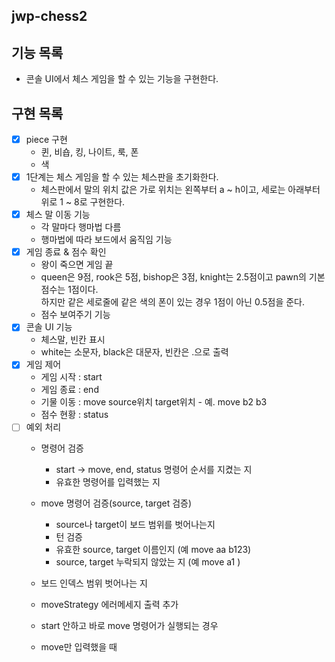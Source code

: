 ## jwp-chess2

## 기능 목록
- 콘솔 UI에서 체스 게임을 할 수 있는 기능을 구현한다.

## 구현 목록
- [x] piece 구현
  - 퀸, 비숍, 킹, 나이트, 룩, 폰
  - 색
- [x] 1단계는 체스 게임을 할 수 있는 체스판을 초기화한다.
  - 체스판에서 말의 위치 값은 가로 위치는 왼쪽부터 a ~ h이고, 세로는 아래부터 위로 1 ~ 8로 구현한다.
- [x] 체스 말 이동 기능
  - 각 말마다 행마법 다름
  - 행마법에 따라 보드에서 움직임 기능
- [x] 게임 종료 & 점수 확인
  - 왕이 죽으면 게임 끝
  - queen은 9점, rook은 5점, bishop은 3점, knight는 2.5점이고 pawn의 기본 점수는 1점이다. <br>
    하지만 같은 세로줄에 같은 색의 폰이 있는 경우 1점이 아닌 0.5점을 준다.
  - 점수 보여주기 기능
- [x] 콘솔 UI 기능
   - 체스말, 빈칸 표시
  - white는 소문자, black은 대문자, 빈칸은 .으로 출력
- [x] 게임 제어
  - 게임 시작 : start
  - 게임 종료 : end
  - 기물 이동 : move source위치 target위치 - 예. move b2 b3
  - 점수 현황 : status
- [ ] 예외 처리 
  - 명령어 검증
    - start -> move, end, status 명령어 순서를 지켰는 지
    - 유효한 명령어를 입력했는 지
  - move 명령어 검증(source, target 검증)
    - source나 target이 보드 범위를 벗어나는지
    - 턴 검증
    - 유효한 source, target 이름인지 (예 move aa b123)
    - source, target 누락되지 않았는 지 (예 move a1  )
  
  - 보드 인덱스 범위 벗어나는 지
  - moveStrategy 에러메세지 출력 추가
  - start 안하고 바로 move 명령어가 실행되는 경우 
  - move만 입력했을 때 